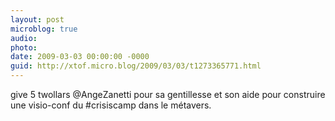 ```yaml
---
layout: post
microblog: true
audio: 
photo: 
date: 2009-03-03 00:00:00 -0000
guid: http://xtof.micro.blog/2009/03/03/t1273365771.html
---
```

give 5 twollars @AngeZanetti pour sa gentillesse et son aide pour construire une visio-conf du #crisiscamp dans le métavers.
